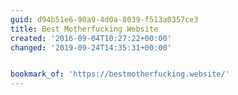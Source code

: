 ```yaml
---
guid: d94b51e6-90a9-4d0a-8039-f513a0357ce3
title: Best Motherfucking Website
created: '2016-09-04T10:27:22+00:00'
changed: '2019-09-24T14:35:31+00:00'


bookmark_of: 'https://bestmotherfucking.website/'
---
```




